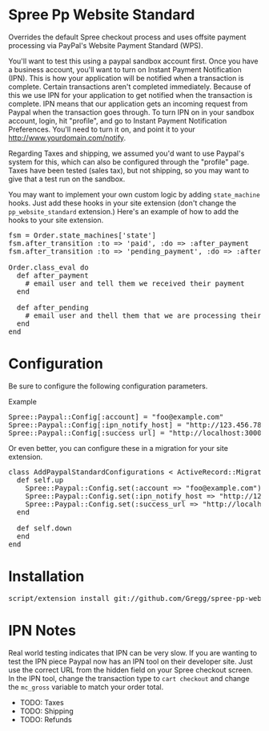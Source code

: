 # Spree Pp Website Standard

Overrides the default Spree checkout process and uses offsite payment processing via PayPal's Website Payment Standard (WPS).  

You'll want to test this using a paypal sandbox account first.  Once you have a business account, you'll want to turn on Instant Payment Notification (IPN).  This is how your application will be notified when a transaction is complete.  Certain transactions aren't completed immediately.  Because of this we use IPN for your application to get notified when the transaction is complete.  IPN means that our application gets an incoming request from Paypal when the transaction goes through.  To turn IPN on in your sandbox account, login, hit "profile", and go to Instant Payment Notification Preferences.  You'll need to turn it on, and point it to your http://www.yourdomain.com/notify.  

Regarding Taxes and shipping, we assumed you'd want to use Paypal's system for this, which can also be configured through the "profile" page.  Taxes have been tested (sales tax), but not shipping, so you may want to give that a test run on the sandbox.

You may want to implement your own custom logic by adding `state_machine` hooks.  Just add these hooks in your site extension (don't change the `pp_website_standard` extension.) Here's an example of how to add the hooks to your site extension.

<pre>
fsm = Order.state_machines['state']  
fsm.after_transition :to => 'paid', :do => :after_payment
fsm.after_transition :to => 'pending_payment', :do => :after_pending  

Order.class_eval do  
  def after_payment
    # email user and tell them we received their payment
  end
  
  def after_pending
    # email user and thell them that we are processing their order, etc.
  end
end
</pre>  
        
# Configuration

Be sure to configure the following configuration parameters.  

Example

<pre>
Spree::Paypal::Config[:account] = "foo@example.com"
Spree::Paypal::Config[:ipn_notify_host] = "http://123.456.78:3000"
Spree::Paypal::Config[:success_url] = "http://localhost:3000/checkout/success"
</pre>

Or even better, you can configure these in a migration for your site extension.

<pre>
class AddPaypalStandardConfigurations < ActiveRecord::Migration
  def self.up
    Spree::Paypal::Config.set(:account => "foo@example.com")
    Spree::Paypal::Config.set(:ipn_notify_host => "http://123.456.78:3000")
    Spree::Paypal::Config.set(:success_url => "http://localhost:3000/checkout/success")
  end

  def self.down
  end
end
</pre>

# Installation 

<pre>
script/extension install git://github.com/Gregg/spree-pp-website-standard.git  
</pre>

# IPN Notes

Real world testing indicates that IPN can be very slow.  If you are wanting to test the IPN piece Paypal now has an IPN tool on their developer site.  Just use the correct URL from the hidden field on your Spree checkout screen.  In the IPN tool, change the transaction type to `cart checkout` and change the `mc_gross` variable to match your order total.

* TODO: Taxes
* TODO: Shipping
* TODO: Refunds
